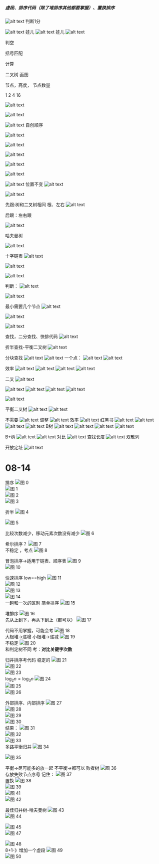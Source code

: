 

##### 虚段、排序代码（除了堆排序其他都要掌握）、置换排序




![alt text](../../../images/408-data-image.png)
判断1分

![alt text](../../../images/408-data-image-1.png)
娃儿
![alt text](../../../images/408-data-image-2.png)
娃儿
![alt text](../../../images/408-data-image-3.png)

判空

括号匹配

计算

二叉树  画图

节点，高度，
节点数量

1 2 4 16

![alt text](../../../images/408-data-image-4.png)

![alt text](../../../images/408-data-image-5.png)

![alt text](../../../images/408-data-image-6.png)
自创顺序

![alt text](../../../images/408-data-image-7.png)

![alt text](../../../images/408-data-image-8.png)

![alt text](../../../images/408-data-image-9.png)

![alt text](../../../images/408-data-image-10.png)

![alt text](../../../images/408-data-image-11.png)

![alt text](../../../images/408-data-image-12.png)
位置不变
![alt text](../../../images/408-data-image-13.png)

![alt text](../../../images/408-data-image-14.png)

先跟:树和二叉树相同
根、左右
![alt text](../../../images/408-data-image-15.png)

后跟：左右跟


![alt text](../../../images/408-data-image-16.png)

哈夫曼树

![alt text](../../../images/408-data-image-17.png)


十字链表
![alt text](../../../images/408-data-image-18.png)


![alt text](../../../images/408-data-image-19.png)

![alt text](../../../images/408-data-image-20.png)


判断：
![alt text](../../../images/408-data-image-21.png)


![alt text](../../../images/408-data-image-22.png)

最小需要几个节点
![alt text](../../../images/408-data-image-23.png)

![alt text](../../../images/408-data-image-24.png)

![alt text](../../../images/408-data-image-25.png)


查找，二分查找、快排代码
![alt text](../../../images/408-data-image-26.png)

折半查找-平衡二叉树
![alt text](../../../images/408-data-image-27.png)

分块查找
![alt text](../../../images/408-data-image-28.png)
![alt text](../../../images/408-data-image-29.png)
一个点：
![alt text](../../../images/408-data-image-30.png)
![alt text](../../../images/408-data-image-31.png)

效率
![alt text](../../../images/408-data-image-32.png)
![alt text](../../../images/408-data-image-33.png)
![alt text](../../../images/408-data-image-34.png)
![alt text](../../../images/408-data-image-35.png)

二叉
![alt text](../../../images/408-data-image-36.png)

![alt text](../../../images/408-data-image-37.png)
![alt text](../../../images/408-data-image-38.png)
![alt text](../../../images/408-data-image-39.png)
![alt text](../../../images/408-data-image-40.png)


![alt text](../../../images/408-data-image-41.png)

平衡二叉树
![alt text](../../../images/408-data-image-42.png)
![alt text](../../../images/408-data-image-43.png)

不需要
![alt text](../../../images/408-data-image-44.png)
调整
![alt text](../../../images/408-data-image-45.png)
效率
![alt text](../../../images/408-data-image-46.png)
红黑书
![alt text](../../../images/408-data-image-47.png)
![alt text](../../../images/408-data-image-48.png)
![alt text](../../../images/408-data-image-49.png)
![alt text](../../../images/408-data-image-50.png)
B树
![alt text](../../../images/408-data-image-51.png)
![alt text](../../../images/408-data-image-52.png)
![alt text](../../../images/408-data-image-53.png)
![alt text](../../../images/408-data-image-54.png)


B+树
![alt text](../../../images/408-data-image-55.png)
![alt text](../../../images/408-data-image-56.png)
对比
![alt text](../../../images/408-data-image-57.png)
查找长度
![alt text](../../../images/408-data-image-58.png)
双散列

开放定址
![alt text](../../../images/408-data-image-59.png)
# 08-14
排序
![图 0](../../../images/1c5ab8c53a833273084af0f249197b7b652195123bfced63b32c377c3d929635.png)  
![图 1](../../../images/ab3d151a01b44ba7db5bcbb834fffcfb5f58df0aec3d652045608120f7077545.png)  
![图 2](../../../images/9d0f81a8e9df2b15915a2065a8bb59bd6a31d9d60beb3fdc0c7d0234b041c4b9.png)  
![图 3](../../../images/2a46b303d591312512e1b3de7f07bf80fd7c0d7c007ad66a791b6665da501d07.png)  

折半
![图 4](../../../images/3c54559bac740d54cac83138485fff396d9154d3c8a20795ee59227c2482375e.png)  

![图 5](../../../images/eb381ca514f5221f287e81440a527816eb8bce602594f32774e6ebe87db4d469.png)  

比较次数减少，移动元素次数没有减少
![图 6](../../../images/602ac2784e7cd0be2b240812e21f7d74f63ab9be53e4bb3eb685c29527e8f794.png)  

希尔排序？
![图 7](../../../images/914b6be9c4c9f1c46567741fb115d3e7bfb29eaa621fb9e6e543975edab92519.png)  
不稳定
，考点
![图 8](../../../images/666bfe8822e5f29443c07dd2e97d3ae96df6f90d33556ebf3c0896d2aaf30306.png)  

冒泡排序->适用于链表、顺序表
![图 9](../../../images/41375f2a6bd43dc6d11a9a6e31b056d6bb293704b3e99c982278109df8fa439f.png)  
![图 10](../../../images/3e4779a17dcf87b902fe1a2a2322e08a8e322d771366c3c674fc52cf7ba68b8a.png)  

快速排序
low==high
![图 11](../../../images/0b7108530166c0fa17f92eaaf3eb3e48a274180e9623cc8b05daf5bb949d1a1f.png)  
![图 12](../../../images/5401427af4fd0297265556f8f9c248ef4e6ba73e7adef7bd47f43dda4e0e3d31.png)  
![图 13](../../../images/5e1b358cf0778693a637c6fd36d577bb595645b793f361dbfe05d7ddeb8b113e.png)  
![图 14](../../../images/003f5a46e74dd941213eb45b1ce8f07e1e80e39c144c11c92df4e7992b1408a3.png)  
一趟和一次的区别
简单排序
![图 15](../../../images/df43041193234f9636b87a7365da9e813e62c18a2cbebc7756e620848e50ce98.png)  

堆排序
![图 16](../../../images/8aa97903202c60662174d2d3fc72beb48283add24fd2f0c8c8a52da81c6ff4fe.png)  
先从上到下，再从下到上（都可以）
![图 17](../../../images/3f1d2da53f0f61e5f20f9558757e7efaf49cb5ce8ca9d3645a4c73dd94f2f198.png)  

代码不用掌握，可能会考
![图 18](../../../images/03ee42310284ca20deb9ae229a6c6df7f2b6a3b8895549477a4ab3ff7a03951a.png)  
大根堆->递增
小根堆->递减
![图 19](../../../images/fbebe149f8d59bc2ac588684f0c63053b2e7487bb535171becf59860610e7593.png)  
不稳定
![图 20](../../../images/d7dd57c5dafc094116acd8d1cb85d797c141eb4e467598443a06795ff42eb6c7.png)  
和判定树不同
考：**对比关键字次数**

归并排序考代码
稳定的
![图 21](../../../images/48437ced4b807902931212d8defedef75c374a94b30e5954fb46ae56e0b3d0d1.png)  
![图 22](../../../images/6352ee18903c5bd84ee61400d127d3da0b1bf817e015b93ec25702f8e6f3d5a2.png)  
![图 23](../../../images/98ab2fee80c1334336bb765134646677d1a8a58fc7c740d95830e8cf191f80ad.png)  
$\log_2n=\log_3n$
![图 24](../../../images/12b2912635e609bab206433755a541109c4463c8d354e8cbaaf6410b7f20c970.png)  
![图 25](../../../images/79dba355270ee497338529fa5b71ac7447ac51d64c4990dedcf482fa09729ca4.png)  
![图 26](../../../images/d2454774ee9c8db5c8ffdfd43b5ff27ee8cd20a9fd321c5e5092b025cffdce8c.png)  

外部排序、内部排序
![图 27](../../../images/c1ead3da4edf515a93f9034a8280a5da7936bedf6cdab5178ce913c7021cb486.png)  
![图 28](../../../images/3a11fa2fd671021d4fad0da50fd50bd706bb9088047c5acbe5e15a36d88a1022.png)  
![图 29](../../../images/c0e13bc22610cf1260e3c993a10d2deff9e9fb87221b86122fc605084633af9f.png)  
![图 30](../../../images/2acf48e184d7ed9cd3b6429db712f3252529e7cd9548ff51d501a76be085c6db.png)  
结果：
![图 31](../../../images/08b8338223c11b4803f9032116e85684bd61e4ccad06a976dd7de8bb51f448c7.png)  
![图 32](../../../images/01547c5eb88fb61cd429ca8b1544f41376cb116f8a22ddd3929bca85a6b9a8de.png)  
![图 33](../../../images/d971ea5f04b010cef054cc70884d1c3f00e7160bd3864a8e35c61b72eccf4dcb.png)  
多路平衡归并
![图 34](../../../images/59c2fa0da255e30c1e08be4ec5b524e40e6300f4db689e8882f43b9b5dd08dc3.png)

![图 35](../../../images/73d50fc60e5b386890390d4da336e20099a86b8ae52daa4c2939788098a75387.png)  

平衡->尽可能多的放一起
不平衡->都可以
败者树
![图 36](../../../images/9d6668e6b425162d2b6ea25ce7386435e1bd22b248b9f68ebb2103b299322434.png)  
存放失败节点序号
记住：
![图 37](../../../images/d8f2914f01e4a2d811182afed4418aeeb716de367bd554240666017bb633a2d1.png)  
置换
![图 38](../../../images/956ce25c30addac9224d822f5ce701f07c1dee2296cec3149ca366663850c001.png)  
![图 39](../../../images/e4cc6065b1603bc91ea0b4fd2ab80dd7f296d18bebb9bed9d46fe00112bbd07e.png)  
![图 41](../../../images/1efee4a3a48e14ce47d98639f4893f2c9019546eff678dc7d4f73316ad0df014.png)  
![图 42](../../../images/b43b3e9062ef2bccb0244a70c15659d6c577661e0d8751f10005266784196443.png)  

最佳归并树-哈夫曼树
![图 43](../../../images/dcfc75d88272e5eede9e6e7aced1425ad7346daefa1ce9975ca293725bb2e232.png)  
![图 44](../../../images/8747b6606387446f6c1a5a3256e17aae1cd759c3fdda14c3137ccdaa1bfba6d5.png) 

![图 45](../../../images/5e16d0336b164ef1449d69694fecce5ae1871937e60792698fd8a9cdee15ea3f.png)  
![图 47](../../../images/59eb5898964da48dd1bd82c01338a090542743088767dad52f2147f67caf129d.png)  

![图 48](../../../images/d14f3a00ed71ef55eeec4c9c8eca98cc7b0e4f68bd614cdec5f212ca4cf8bb72.png)  
8+1-》增加一个虚段
![图 49](../../../images/33c8287f7ef0ca08ed78be33b90dd16ce0a291499cd4c4d47ce58f271e4befc9.png)  
![图 50](../../../images/58dee26dfe7e94f9dbb501e011e4e929799b1dd309f52c9f731e7a7731df7990.png)  


